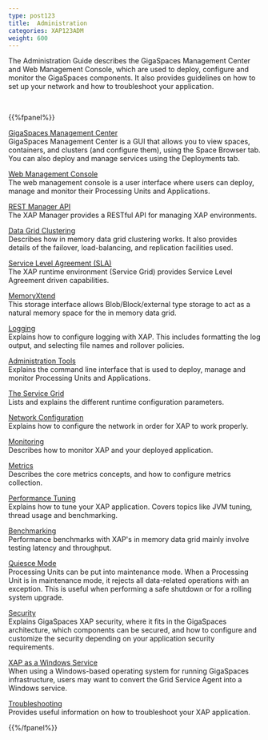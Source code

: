 ```yaml
---
type: post123
title:  Administration
categories: XAP123ADM
weight: 600
---
```




The Administration Guide describes the GigaSpaces Management Center and Web Management Console, which are used to deploy, configure and monitor the GigaSpaces components. It also provides guidelines on how to set up your network and how to troubleshoot your application.


<br>

{{%fpanel%}}

[GigaSpaces Management Center](./gigaspaces-management-center.html)<br>
GigaSpaces Management Center is a GUI that allows you to view spaces, containers, and clusters (and configure them), using the Space Browser tab. You can also deploy and manage services using the Deployments tab.

[Web Management Console](./web-management-console.html)<br>
The web management console is a user interface where users can deploy, manage and monitor their Processing Units and Applications.

[REST Manager API](./xap-manager-rest.html)<br>
The XAP Manager provides a RESTful API for managing XAP environments.

[Data Grid Clustering](./data-grid-clustering.html)<br>
Describes how in memory data grid clustering works. It also provides details of the failover, load-balancing, and replication facilities used.

[Service Level Agreement (SLA)](./the-sla-overview.html)<br>
The XAP runtime environment (Service Grid) provides Service Level Agreement driven capabilities.

[MemoryXtend](./memoryxtend-overview.html)<br>
This storage interface allows Blob/Block/external type storage to act as a natural memory space for the in memory data grid.

[Logging](./logging-overview.html)<br>
Explains how to configure logging with XAP. This includes formatting the log output, and selecting file names and rollover policies.

[Administration Tools](./administration-tools.html)<br>
Explains the command line interface that is used to deploy, manage and monitor Processing Units and Applications.

[The Service Grid](./runtime-configuration.html)<br>
Lists and explains the different runtime configuration parameters.

[Network Configuration](./network.html)<br>
Explains how to configure the network in order for XAP to work properly.

[Monitoring](./monitoring.html)<br>
Describes how to monitor XAP and your deployed application.

[Metrics](./metrics-overview.html)<br>
Describes the core metrics concepts, and how to configure metrics collection.

[Performance Tuning](./tuning.html) <br>
Explains how to tune your XAP application. Covers topics like JVM tuning, thread usage and benchmarking.

[Benchmarking](./benchmarking.html)<br>
Performance benchmarks with XAP's in memory data grid mainly involve testing latency and throughput.

[Quiesce Mode](./quiescemode.html)<br>
Processing Units can be put into maintenance mode. When a Processing Unit is in maintenance mode, it rejects all data-related operations with an exception. This is useful when performing a safe shutdown or for a rolling system upgrade.

[Security](../security/index.html)<br>
Explains GigaSpaces XAP security, where it fits in the GigaSpaces architecture, which components can be secured, and how to configure and customize the security depending on your application security requirements.

[XAP as a Windows Service](./installation-windows-service.html)<br>
When using a Windows-based operating system for running GigaSpaces infrastructure, users may want to convert the Grid Service Agent into a Windows service.

[Troubleshooting](./troubleshooting.html)<br>
Provides useful information on how to troubleshoot your XAP application.

{{%/fpanel%}}



